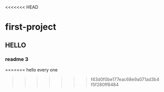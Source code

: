 <<<<<<< HEAD
# first-project
## HELLO
### readme 3
=======
hello every one 
>>>>>>> f43d0f0be177eac68e9a071ad3b4f5f280ff8484
